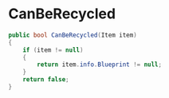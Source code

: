 <Badge type="danger" text="Carbon Compatible"/><Badge type="warning" text="Oxide Compatible"/>
# CanBeRecycled
```csharp
public bool CanBeRecycled(Item item)
{
	if (item != null)
	{
		return item.info.Blueprint != null;
	}
	return false;
}

```
